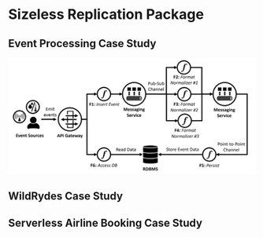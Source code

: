 # Sizeless Replication Package

## Event Processing Case Study
![Event Processing Case Study Architecture](https://github.com/Sizeless/ReplicationPackage/blob/main/images/EventProcessing.png?raw=true)

## WildRydes Case Study

## Serverless Airline Booking Case Study
